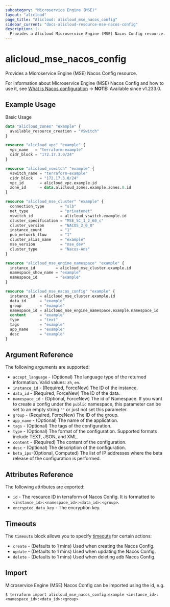 ```yaml
---
subcategory: "Microservice Engine (MSE)"
layout: "alicloud"
page_title: "Alicloud: alicloud_mse_nacos_config"
sidebar_current: "docs-alicloud-resource-mse-nacos-config"
description: |-
  Provides a Alicloud Microservice Engine (MSE) Nacos Config resource.
---
```


# alicloud\_mse\_nacos\_config

Provides a Microservice Engine (MSE) Nacos Config resource.

For information about Microservice Engine (MSE) Nacos Config and how to use it, see [What is Nacos configuration](https://www.alibabacloud.com/help/en/mse/developer-reference/api-mse-2019-05-31-createnacosconfig)
-> **NOTE:** Available since v1.233.0.

## Example Usage

Basic Usage

```terraform
data "alicloud_zones" "example" {
  available_resource_creation = "VSwitch"
}

resource "alicloud_vpc" "example" {
  vpc_name   = "terraform-example"
  cidr_block = "172.17.3.0/24"
}

resource "alicloud_vswitch" "example" {
  vswitch_name = "terraform-example"
  cidr_block   = "172.17.3.0/24"
  vpc_id       = alicloud_vpc.example.id
  zone_id      = data.alicloud_zones.example.zones.0.id
}

resource "alicloud_mse_cluster" "example" {
  connection_type       = "slb"
  net_type              = "privatenet"
  vswitch_id            = alicloud_vswitch.example.id
  cluster_specification = "MSE_SC_1_2_60_c"
  cluster_version       = "NACOS_2_0_0"
  instance_count        = "1"
  pub_network_flow      = "1"
  cluster_alias_name    = "example"
  mse_version           = "mse_dev"
  cluster_type          = "Nacos-Ans"
}

resource "alicloud_mse_engine_namespace" "example" {
  instance_id         = alicloud_mse_cluster.example.id
  namespace_show_name = "example"
  namespace_id        = "example"
}

resource "alicloud_mse_nacos_config" "example" {
  instance_id  = alicloud_mse_cluster.example.id
  data_id      = "example"
  group        = "example"
  namespace_id = alicloud_mse_engine_namespace.example.namespace_id
  content      = "example"
  type         = "text"
  tags         = "example"
  app_name     = "example"
  desc         = "example"
}
```

## Argument Reference

The following arguments are supported:

* `accept_language` - (Optional) The language type of the returned information. Valid values: `zh`, `en`.
* `instance_id` - (Required, ForceNew) The ID of the instance.
* `data_id` - (Required, ForceNew) The ID of the data.
* `namespace_id` - (Optional, ForceNew) The id of Namespace. If you want to create a config under the `public` namespace, this parameter can be set to an empty string  *`""`* or just not set this parameter.
* `group` - (Required, ForceNew) The ID of the group.
* `app_name` - (Optional) The name of the application.
* `tags` - (Optional) The tags of the configuration.
* `type` - (Optional) The format of the configuration. Supported formats include TEXT, JSON, and XML.
* `content` - (Required) The content of the configuration.
* `desc` - (Optional) The description of the configuration.
* `beta_ips`-(Optional, Computed) The list of IP addresses where the beta release of the configuration is performed.


## Attributes Reference

The following attributes are exported:

* `id` - The resource ID in terraform of Nacos Config. It is formatted to `<instance_id>:<namespace_id>:<data_id>:<group>`.
* `encrypted_data_key` - The encryption key.

## Timeouts

The `timeouts` block allows you to specify [timeouts](https://www.terraform.io/docs/configuration-0-11/resources.html#timeouts) for certain actions:

* `create` - (Defaults to 1 mins) Used when creating the Nacos Config.
* `update` - (Defaults to 1 mins) Used when updating the Nacos Config.
* `delete` - (Defaults to 1 mins) Used when deleting adb Nacos Config.

## Import

Microservice Engine (MSE) Nacos Config can be imported using the id, e.g.

```shell
$ terraform import alicloud_mse_nacos_config.example <instance_id>:<namespace_id>:<data_id>:<group>
```